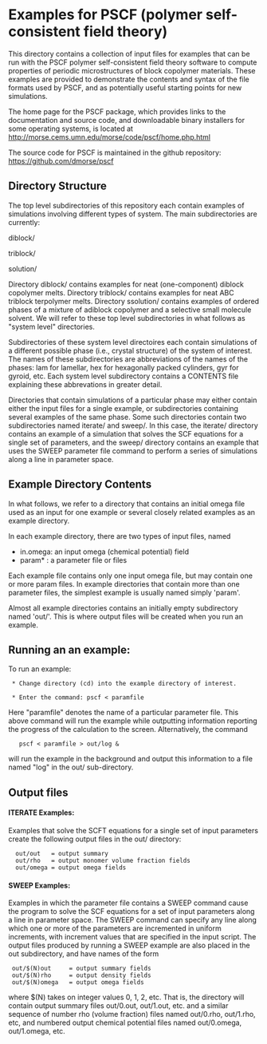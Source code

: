 # Examples for PSCF (polymer self-consistent field theory) 

This directory contains a collection of input files for examples 
that can be run with the PSCF polymer self-consistent field theory 
software to compute properties of periodic microstructures of 
block copolymer materials. These examples are provided to
demonstrate the contents and syntax of the file formats used 
by PSCF, and as potentially useful starting points for new 
simulations.

The home page for the PSCF package, which provides links 
to the documentation and source code, and downloadable 
binary installers for some operating systems, is located 
at http://morse.cems.umn.edu/morse/code/pscf/home.php.html

The source code for PSCF is maintained in the github 
repository: https://github.com/dmorse/pscf
 
## Directory Structure

The top level subdirectories of this repository each contain 
examples of simulations involving different types of system. 
The main subdirectories are currently:

   diblock/

   triblock/

   solution/

Directory diblock/ contains examples for neat (one-component) 
diblock copolymer melts.  Directory triblock/ contains examples 
for neat ABC triblock terpolymer melts.  Directory ssolution/ 
contains examples of ordered phases of a mixture of  adiblock
copolymer and a selective small molecule solvent. We will refer 
to these top level subdirectories in what follows as "system 
level" directories. 

Subdirectories of these system level directoires each contain
simulations of a different possible phase (i.e., crystal structure)
of the system of interest. The names of these subdirectories are 
abbreviations of the names of the phases: lam for lamellar, hex for 
hexagonally packed cylinders, gyr for gyroid, etc. Each system level 
subdirectory contains a CONTENTS file explaining these abbrevations 
in greater detail. 

Directories that contain simulations of a particular phase may 
either contain either the input files for a single example, or 
subdirectories containing several examples of the same phase. 
Some such directories contain two subdirectories named iterate/ 
and sweep/. In this case, the iterate/ directory contains an 
example of a simulation that solves the SCF equations for a 
single set of parameters, and the sweep/ directory contains an 
example that uses the SWEEP parameter file command to perform
a series of simulations along a line in parameter space.

## Example Directory Contents

In what follows, we refer to a directory that contains an
initial omega file used as an input for one example or 
several closely related examples as an example directory.

In each example directory, there are two types of input files,
named
   
   - in.omega:  an input omega (chemical potential) field
   - param*  :  a parameter file or files

Each example file contains only one input omega file, but 
may contain one or more param files. In example directories
that contain more than one parameter files, the simplest
example is usually named simply 'param'.
 
Almost all example directories contains an initially empty 
subdirectory named 'out/'. This is where output files will 
be created when you run an example.  
 
## Running an an example:

  To run an example:

     * Change directory (cd) into the example directory of interest.

     * Enter the command: pscf < paramfile

  Here "paramfile" denotes the name of a particular parameter
  file.  This above command will run the example while outputting 
  information reporting the progress of the calculation to the 
  screen. Alternatively, the command

       pscf < paramfile > out/log &

  will run the example in the background and output this 
  information to a file named "log" in the out/ sub-directory.

## Output files

  #### ITERATE Examples:

  Examples that solve the SCFT equations for a single set of 
  input parameters create the following output files in the
  out/ directory:

      out/out   = output summary 
      out/rho   = output monomer volume fraction fields
      out/omega = output omega fields
  
  #### SWEEP Examples:

  Examples in which the parameter file contains a SWEEP command
  cause the program to solve the SCF equations for a set of input 
  parameters along a line in parameter space. The SWEEP command
  can specify any line along which one or more of the parameters 
  are incremented in uniform increments, with increment values 
  that are specified in the input script.  The output files 
  produced by running a SWEEP example are also placed in the out
  subdirectory, and have names of the form

     out/$(N)out     = output summary fields
     out/$(N)rho     = output density fields
     out/$(N)omega   = output omega fields

  where $(N) takes on integer values 0, 1, 2, etc. That is, the 
  directory will contain output summary files out/0.out, out/1.out, 
  etc.  and a similar sequence of number rho (volume fraction) 
  files named out/0.rho, out/1.rho, etc, and numbered output 
  chemical potential files named out/0.omega, out/1.omega, etc.

